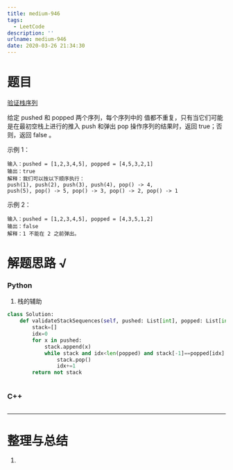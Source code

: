 ```yaml
---
title: medium-946
tags:
  - LeetCode
description: ''
urlname: medium-946
date: 2020-03-26 21:34:30
---
```


# 题目

[验证栈序列](https://leetcode-cn.com/problems/validate-stack-sequences/)

给定 pushed 和 popped 两个序列，每个序列中的 值都不重复，只有当它们可能是在最初空栈上进行的推入 push 和弹出 pop 操作序列的结果时，返回 true；否则，返回 false 。

 示例 1：

```
输入：pushed = [1,2,3,4,5], popped = [4,5,3,2,1]
输出：true
解释：我们可以按以下顺序执行：
push(1), push(2), push(3), push(4), pop() -> 4,
push(5), pop() -> 5, pop() -> 3, pop() -> 2, pop() -> 1
```


示例 2：

```
输入：pushed = [1,2,3,4,5], popped = [4,3,5,1,2]
输出：false
解释：1 不能在 2 之前弹出。
```



# 解题思路 √

### Python

1. 栈的辅助

```python
class Solution:
    def validateStackSequences(self, pushed: List[int], popped: List[int]) -> bool:
        stack=[]
        idx=0
        for x in pushed:
            stack.append(x)
            while stack and idx<len(popped) and stack[-1]==popped[idx]:
                stack.pop()
                idx+=1
        return not stack
```


```python

```



### C++

```cpp

```

---



# 整理与总结

1. 


